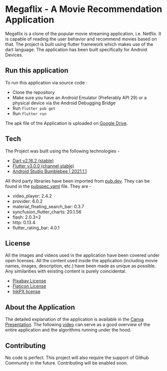 # Megaflix - A Movie Recommendation Application

Megaflix is a clone of the popular movie streaming application, i.e. Netflix. It is capable of reading the user behavior and recommend movies based on that. The project is built using flutter framework which makes use of the dart language. The application has been built specifically for Android Devices.

## Run this application

To run this application via source code :

- Clone the repository
- Make sure you have an Android Emulator (Preferably API 29) or a physical device via the Android Debugging Bridge
- Run ```flutter pub get```
- Run ```flutter run```

The apk file of the Application is uploaded on [Google Drive](https://drive.google.com/file/d/1lcodUITLkrD90OroaCfLXCruqx4MUG-e/view?usp=sharing).

## Tech

The Project was built using the following technologies -

- [Dart v2.16.2 (stable)](https://dart.dev/)
- [Flutter v3.0.0 (channel stable)](https://flutter.dev/)
- [Android Studio Bumblebee | 2021.1.1](https://developer.android.com/studio)

All third party libraries have been imported from [pub.dev](https://pub.dev/). They can be found in the [pubspec.yaml](https://github.com/M-Manas-s/Recommendation_Engine/blob/main/pubspec.yaml) file. They are -

- video_player: 2.4.2
- provider: 6.0.2
- material_floating_search_bar: 0.3.7
- syncfusion_flutter_charts: 20.1.56
- flash: 2.0.3+2
- http: 0.13.4
- flutter_rating_bar: 4.0.1

## License

All the images and videos used in the application have been covered under open licenses. All the content used inside the application (including movie names, images, description, etc.) have been made as unique as possible. Any similarities with existing content is purely coincidental.

- [Pixabay License](https://pixabay.com/service/license/)
- [Flaticon License](https://www.flaticon.com)
- [InkPX license](https://inkpx.com)

## About the Application

The detailed explanation of the application is available in the [Canva Presentation](https://www.canva.com/design/DAFCEjZzhqI/Z93H9HAevUXgz2rMjifRSw/view?utm_content=DAFCEjZzhqI&utm_campaign=designshare&utm_medium=link2&utm_source=sharebutton#1). The following [video](https://drive.google.com/file/d/14sn-ts0X_lYpwLomUolLusdOQEA4tkP8/view?usp=sharing) can serve as a good overview of the entire application and the algorithms running under the hood.


## Contributing

No code is perfect. This project will also require the support of Github Community in the future. Contributing will be enabled soon.
